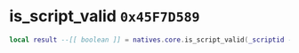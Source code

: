 # is_script_valid `0x45F7D589`

```lua
local result --[[ boolean ]] = natives.core.is_script_valid(_scriptid --[[ number ]])
```